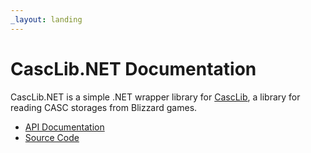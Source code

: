 ```yaml
---
_layout: landing
---
```


# CascLib.NET Documentation

CascLib.NET is a simple .NET wrapper library for [CascLib](https://github.com/ladislav-zezula/CascLib), 
a library for reading CASC storages from Blizzard games.

* [API Documentation](api/CascLib.NET.html)
* [Source Code](https://github.com/Kizari/CascLib.NET)